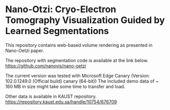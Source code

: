 # Nano-Otzi: Cryo-Electron Tomography Visualization Guided by Learned Segmentations
This repository contains web-based volume rendering as presented in Nano-Oetzi paper.

The repository with segmentation code is available at the link below.  
https://github.com/nanovis/nano-oetzi

The current version was tested with Microsoft Edge Canary (Version: 102.0.1249.0 (Official build) canary (64-bit))
The included demo data of ~ 160 MB in size might take some time to transfer and load.

Other data is available in KAUST repository.  
https://repository.kaust.edu.sa/handle/10754/676709

